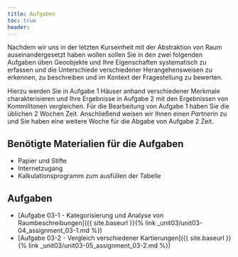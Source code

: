 ```yaml
---
title: Aufgaben
toc: true
header:
---
```



Nachdem wir uns in der letzten Kurseinheit mit der Abstraktion von Raum auseinandergesetzt haben wollen sollen Sie in den zwei folgenden Aufgaben üben Geoobjekte und Ihre Eigenschaften systematisch zu erfassen und die Unterschiede verschiedener Herangehensweisen zu erkennen, zu beschreiben und im Kontext der Fragestellung zu bewerten.

Hierzu werden Sie in Aufgabe 1 Häuser anhand verschiedener Merkmale charakterisieren und Ihre Ergebnisse in Aufgabe 2 mit den Ergebnissen von Kommilitonen vergleichen. Für die Bearbeitung von Aufgabe 1 haben Sie die üblichen 2 Wochen Zeit. Anschließend weisen wir Ihnen eine*n Partner*in zu und Sie haben eine weitere Woche für die Abgabe von Aufgabe 2 Zeit.

## Benötigte Materialien für die Aufgaben
* Papier und Stifte
* Internetzugang
* Kalkulationsprogramm zum ausfüllen der Tabelle

## Aufgaben
* [Aufgabe 03-1 - Kategorisierung und Analyse von Raumbeschreibungen]({{ site.baseurl }}{% link _unit03/unit03-04_assignment_03-1.md %})
* [Aufgabe 03-2 - Vergleich verschiedener Kartierungen]({{ site.baseurl }}{% link _unit03/unit03-05_assignment_03-2.md %})
